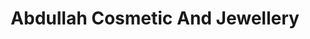 ---
title: "Abdullah Cosmetic And Jewellery"
url: /karachi/abdullah-cosmetic-and-jewellery/
shop: Kosmetik
---